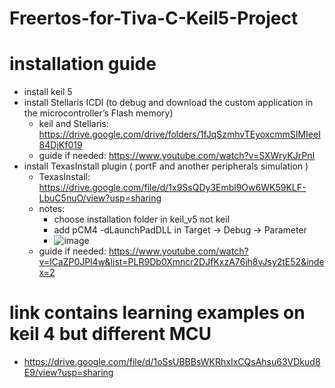 # Freertos-for-Tiva-C-Keil5-Project
# installation guide
- install keil 5
- install Stellaris ICDI (to debug and download the custom application in the microcontroller’s Flash memory)
  - keil and Stellaris: https://drive.google.com/drive/folders/1fJqSzmhvTEyoxcmmSIMIeeI84DjKf019
  - guide if needed:   https://www.youtube.com/watch?v=SXWryKJrPnI
- install TexasInstall plugin ( portF and another peripherals simulation )
  - TexasInstall: https://drive.google.com/file/d/1x9SsQDy3Embl9Ow6WK59KLF-LbuC5nuO/view?usp=sharing
  - notes:
    - choose installation folder in keil_v5 not keil
    - add pCM4 -dLaunchPadDLL in Target -> Debug -> Parameter
    - ![image](https://github.com/AhMmedMahmoud/Freertos-for-Tiva-C-Keil5-Simple-Project/assets/104006521/2c3d74cb-e148-4bcd-bba5-7de79d34f6b4)
  - guide if needed:   https://www.youtube.com/watch?v=lCaZP0JPl4w&list=PLR9Db0Xmncr2DJfKxzA76ih8vJsy2tE52&index=2
# link contains learning examples on keil 4 but different MCU
- https://drive.google.com/file/d/1oSsUBBBsWKRhxIxCQsAhsu63VDkud8E9/view?usp=sharing
